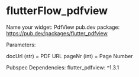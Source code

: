 # flutterFlow_pdfview

Name your widget: PdfView
pub.dev package: https://pub.dev/packages/flutter_pdfview

Parameters: 

docUrl (str) = PDF URL
pageNr (int) = Page Number

Pubspec Dependencies:
flutter_pdfview: ^1.3.1
